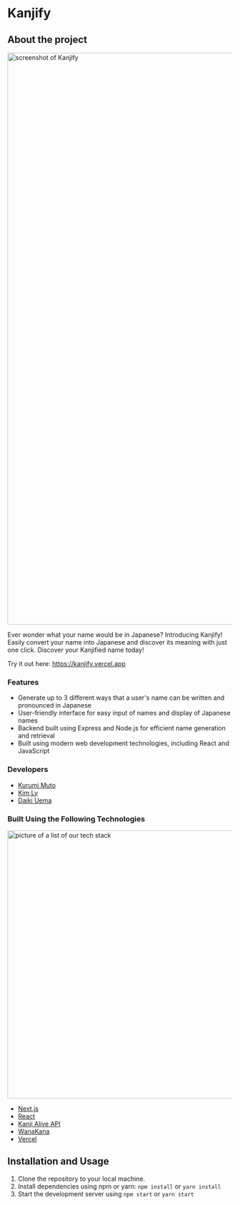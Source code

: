 # Kanjify

## About the project

<img width="1280" alt="screenshot of Kanjify" src="https://user-images.githubusercontent.com/62789620/216824470-15416a81-ba1a-49e8-950b-4fecdc3718ec.png">

Ever wonder what your name would be in Japanese?
Introducing Kanjify! Easily convert your name into Japanese and discover its meaning with just one click. Discover your Kanjified name today!

Try it out here: https://kanjify.vercel.app

### Features

-   Generate up to 3 different ways that a user's name can be written and pronounced in Japanese
-   User-friendly interface for easy input of names and display of Japanese names
-   Backend built using Express and Node.js for efficient name generation and retrieval
-   Built using modern web development technologies, including React and JavaScript

### Developers

- [Kurumi Muto](https://github.com/walnut07)
- [Kim Ly](https://github.com/kimly888)
- [Daiki Uema](https://github.com/cskejivic)

### Built Using the Following Technologies

<img width="600" alt="picture of a list of our tech stack" src="https://user-images.githubusercontent.com/90857923/183324714-d879dacd-4638-44aa-9868-316cdf52eea4.png">

- [Next.js](https://nextjs.org/)
- [React](https://reactjs.org/)
- [Kanji Alive API](https://app.kanjialive.com/api/docs)
- [WanaKana](https://github.com/WaniKani/WanaKana)
  <!-- - [Knex.js](http://knexjs.org/) -->
  <!-- - [PostgresSQL](https://www.postgresql.org/) -->
- [Vercel](https://www.vercel.com/)

## Installation and Usage

1.  Clone the repository to your local machine.
2.  Install dependencies using npm or yarn: `npm install` or `yarn install`
3.  Start the development server using `npm start` or `yarn start`

<!-- Then, set up your local database.
Create a local Postgres database called 'kanjify'.

```SQL
CREATE DATABASE kanjify;
```

In `server/db`, run

```shell
$ knex migrate:latest
```

Create `.env.local` file in `server/db`. Write information below.

```
DB_USER=YOUR PSQL USERNAME
DB_PASSWORD=YOUR PSQL PASSWORD
DB_NAME=kanjify
```

After installation is complete, you should be able to run the app.

```shell
$ npm run start
```

## Logic Behind the Scenes

This map shows how frontend and backend communicate each other. It is not 100% accurate but was made for improving developers' understanding.
![Map describing the kanjifying process](https://user-images.githubusercontent.com/90857923/183230404-e9eddeee-a914-4942-aa78-20e942b9e792.png)

## Want to know more about Kanjify?

Please take a look at this slide if you want to know the persona, future features, or engineering challenges.
https://docs.google.com/presentation/d/1T_csjN-K_JbxuHWR56iCB8ss_XQbSkXD7xOw_WlVTF4/edit?usp=sharing

## Contributing

Contributions to Kanjify are always welcome! To contribute, simply fork the repository, make your changes, and submit a pull request. Please ensure that your code is properly tested and documented before submitting a pull request.

## License

Kanjify is released under the MIT License. See the LICENSE file for details.


## Accreditation

- Favicon and Logo are from the [Korean Wiki Project](https://www.koreanwikiproject.com/)
- Background SVG generated using [Haikei](https://haikei.app/)

## Contact

If you have any questions or feedback about Kanjify, please contact us at [kimly.dev@gmail.com](mailto:kimly.dev@gmail.com).
